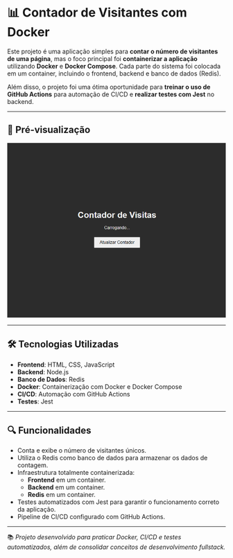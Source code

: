 # 📊 Contador de Visitantes com Docker

Este projeto é uma aplicação simples para **contar o número de visitantes de uma página**, mas o foco principal foi **containerizar a aplicação** utilizando **Docker** e **Docker Compose**. Cada parte do sistema foi colocada em um container, incluindo o frontend, backend e banco de dados (Redis).

Além disso, o projeto foi uma ótima oportunidade para **treinar o uso de GitHub Actions** para automação de CI/CD e **realizar testes com Jest** no backend.

---

## 📸 Pré-visualização

<div align="center">
  <img src="pre-visi.png" alt="Interface da Aplicação de Contagem de Visitantes">
</div>

---

## 🛠️ Tecnologias Utilizadas

- **Frontend**: HTML, CSS, JavaScript
- **Backend**: Node.js
- **Banco de Dados**: Redis
- **Docker**: Containerização com Docker e Docker Compose
- **CI/CD**: Automação com GitHub Actions
- **Testes**: Jest

---

## 🔍 Funcionalidades

- Conta e exibe o número de visitantes únicos.
- Utiliza o Redis como banco de dados para armazenar os dados de contagem.
- Infraestrutura totalmente containerizada:
  - **Frontend** em um container.
  - **Backend** em um container.
  - **Redis** em um container.
- Testes automatizados com Jest para garantir o funcionamento correto da aplicação.
- Pipeline de CI/CD configurado com GitHub Actions.

---

📚 *Projeto desenvolvido para praticar Docker, CI/CD e testes automatizados, além de consolidar conceitos de desenvolvimento fullstack.*

